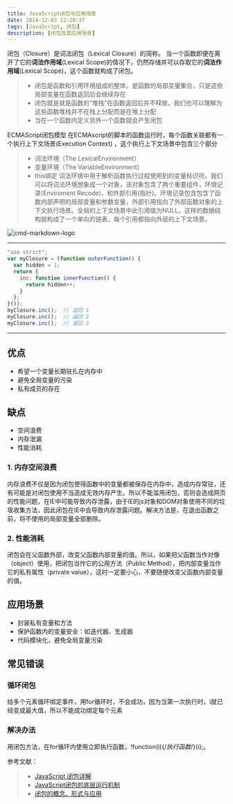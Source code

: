 ```yaml
---
title: JavaScript闭包与应用场景
date: 2014-12-03 12:20:37
tags: [JavaScript, 闭包]
description: [闭包及其应用场景]
---
```


闭包（Closure）是词法闭包（Lexical Closure）的简称。
当一个函数即便在离开了它的**词法作用域**(Lexical Scope)的情况下，仍然存储并可以存取它的**词法作用域**(Lexical Scope)，这个函数就构成了闭包。


> * 闭包是函数和引用环境组成的整体，是函数的局部变量集合，只是这些局部变量在函数返回后会继续存在
> * 闭包就是就是函数的“堆栈”在函数返回后并不释放，我们也可以理解为这些函数堆栈并不在栈上分配而是在堆上分配
> * 当在一个函数内定义另外一个函数就会产生闭包


ECMAScript闭包模型
在ECMAscript的脚本的函数运行时，每个函数关联都有一个执行上下文场景(Execution Context) ，这个执行上下文场景中包含三个部分
> * 词法环境（The LexicalEnvironment）
> * 变量环境（The VariableEnvironment）
> * this绑定
词法环境中用于解析函数执行过程使用到的变量标识符。我们可以将词法环境想象成一个对象，该对象包含了两个重要组件，环境记录(Enviroment Recode)，和外部引用(指针)。环境记录包含包含了函数内部声明的局部变量和参数变量，外部引用指向了外部函数对象的上下文执行场景。全局的上下文场景中此引用值为NULL。这样的数据结构就构成了一个单向的链表，每个引用都指向外层的上下文场景。

![cmd-markdown-logo](http://coolshell.cn//wp-content/uploads/2012/03/closure.png)

------

```JavaScript
"use strict";
var myClosure = (function outerFunction() {
  var hidden = 1;
  return {
    inc: function innerFunction() {
      return hidden++;
    }
  };
}());
myClosure.inc();  // 返回 1
myClosure.inc();  // 返回 2
myClosure.inc();  // 返回 3
```

---

## 优点

- 希望一个变量长期驻扎在内存中
- 避免全局变量的污染
- 私有成员的存在

## 缺点

- 空间浪费
- 内存泄漏
- 性能消耗

### 1. 内存空间浪费
内存浪费不仅是因为闭包使得函数中的变量都被保存在内存中，造成内存常驻，还有可能是对闭包使用不当造成无效内存产生。所以不能滥用闭包，否则会造成网页的性能问题，在IE中可能导致内存泄露，由于IE的js对象和DOM对象使用不同的垃圾收集方法，因此闭包在IE中会导致内存泄露问题。解决方法是，在退出函数之前，将不使用的局部变量全部删除。

### 2. 性能消耗
闭包会在父函数外部，改变父函数内部变量的值。所以，如果把父函数当作对像（object）使用，把闭包当作它的公用方法（Public Method），把内部变量当作它的私有属性（private value），这时一定要小心，不要随便改变父函数内部变量的值。

## 应用场景

* 封装私有变量和方法
* 保护函数内的变量安全：如迭代器、生成器
* 代码模块化，避免全局变量污染

## 常见错误

### 循环闭包
给多个元素循环绑定事件，用for循环时，不会成功，因为当第一次执行时，i就已经变成最大值，所以不能成功绑定每个元素
### 解决办法
用闭包方法，在for循环内使用立即执行函数，!function(i){/*执行函数*/}(i);。


参考文献：
> * [JavaScript 闭包详解][1] 
> * [JavaScript闭包的底层运行机制][2] 
> * [闭包的概念、形式与应用][3] 

[1]: http://codethoughts.info/javascript/2015/05/22/javascript-closure-inside-out/
[2]: http://blog.leapoahead.com/2015/09/15/js-closure/
[3]: https://www.ibm.com/developerworks/cn/linux/l-cn-closure/
